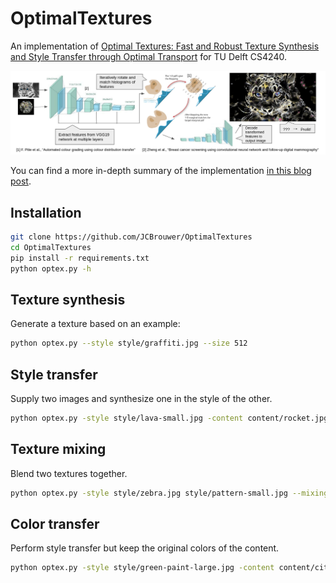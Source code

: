 # OptimalTextures
An implementation of [Optimal Textures: Fast and Robust Texture Synthesis and Style Transfer through Optimal Transport](https://arxiv.org/abs/2010.14702) for TU Delft CS4240.

![Simplified diagram of the algorithm](algo.jpg)

You can find a more in-depth summary of the implementation [in this blog post](https://wavefunk.xyz/optex).

## Installation
```bash
git clone https://github.com/JCBrouwer/OptimalTextures
cd OptimalTextures
pip install -r requirements.txt
python optex.py -h
```

## Texture synthesis

Generate a texture based on an example:
```bash
python optex.py --style style/graffiti.jpg --size 512
```

## Style transfer

Supply two images and synthesize one in the style of the other.
```bash
python optex.py -style style/lava-small.jpg -content content/rocket.jpg --content_strength 0.2
```

## Texture mixing

Blend two textures together.

```bash
python optex.py -style style/zebra.jpg style/pattern-small.jpg --mixing_alpha 0.5  
```

## Color transfer

Perform style transfer but keep the original colors of the content.

```bash
python optex.py -style style/green-paint-large.jpg -content content/city.jpg --style_scale 0.5 --content_strength 0.2 --color_transfer opt --size 1024
```
